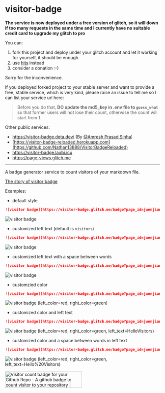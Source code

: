 # visitor-badge

**The service is now deployed under a free version of glitch, so it will down if too many requests in the same time and I currently have no suitable credit card to upgrade my glitch to pro**

You can:

1. fork this project and deploy under your glitch account and let it working for yourself, it should be enough.
2. use [hits](https://github.com/dwyl/hits) instead
3. consider a donation :-)

Sorry for the inconvenience.

If you deployed forked project to your stable server and want to provide a free, stable service, which is very kind, please raise an issue to tell me so I can list your service url here:

> Before you do that, **DO update the md5_key in .env file to `guess_what`** so that former users will not lose their count, otherwise the count will start from 1.

Other public services:

-  https://visitor-badge.deta.dev/ (By [@Amresh Prasad Sinha](https://github.com/AmreshSinha))
-  [https://visitor-badge-reloaded.herokuapp.com](https://github.com/Nathan13888/VisitorBadgeReloaded)
-  https://visitor-badge.laobi.icu 
-  https://page-views.glitch.me

---

A badge generator service to count visitors of your markdown file.

[The story of visitor badge](https://dev.to/jwenjian/the-story-of-visitor-badge-46mm)

Examples:

- default style

```markdown
![visitor badge](https://visitor-badge.glitch.me/badge?page_id=jwenjian.visitor-badge)
```

![visitor badge](https://visitor-badge.glitch.me/badge?page_id=jwenjian.visitor-badge)

- customized left text (default is `visitors`)

```markdown
![visitor badge](https://visitor-badge.glitch.me/badge?page_id=jwenjian.visitor-badge&left_text=MyPageVisitors)
```
![visitor badge](https://visitor-badge.glitch.me/badge?page_id=jwenjian.visitor-badge&left_text=MyPageVisitors)

- customized left text with a space between words

```markdown
![visitor badge](https://visitor-badge.glitch.me/badge?page_id=jwenjian.visitor-badge&left_text=My%20Page%20Visitors)
```
![visitor badge](https://visitor-badge.glitch.me/badge?page_id=jwenjian.visitor-badge&left_text=My%20Page%20Visitors)

- customzied color

```markdown
![visitor badge](https://visitor-badge.glitch.me/badge?page_id=jwenjian.visitor-badge&left_color=red&right_color=green) 
```

![visitor badge](https://visitor-badge.glitch.me/badge?page_id=jwenjian.visitor-badge&left_color=red&right_color=green) (left_color=red, right_color=green)

- customized color and left text

```markdown
![visitor badge](https://visitor-badge.glitch.me/badge?page_id=jwenjian.visitor-badge&left_color=red&right_color=green&left_text=HelloVisitors)
```

![visitor badge](https://visitor-badge.glitch.me/badge?page_id=jwenjian.visitor-badge&left_color=red&right_color=green&left_text=HelloVisitors) (left_color=red, right_color=green, left_text=HelloVisitors)

- customized color and a space between words in left text

```markdown
![visitor badge](https://visitor-badge.glitch.me/badge?page_id=jwenjian.visitor-badge&left_color=red&right_color=green&left_text=Hello%20Visitors)
```

![visitor badge](https://visitor-badge.glitch.me/badge?page_id=jwenjian.visitor-badge&left_color=red&right_color=green&left_text=Hello%20Visitors) (left_color=red, right_color=green, left_text=Hello%20Visitors)

<a href="https://www.producthunt.com/posts/visitor-count-badge-for-your-github-repo?utm_source=badge-featured&utm_medium=badge&utm_souce=badge-visitor-count-badge-for-your-github-repo" target="_blank"><img src="https://api.producthunt.com/widgets/embed-image/v1/featured.svg?post_id=195146&theme=dark" alt="Visitor count badge for your Github Repo - A github badge to count visitor to your repository | Product Hunt Embed" style="width: 250px; height: 54px;" width="250px" height="54px" /></a>
